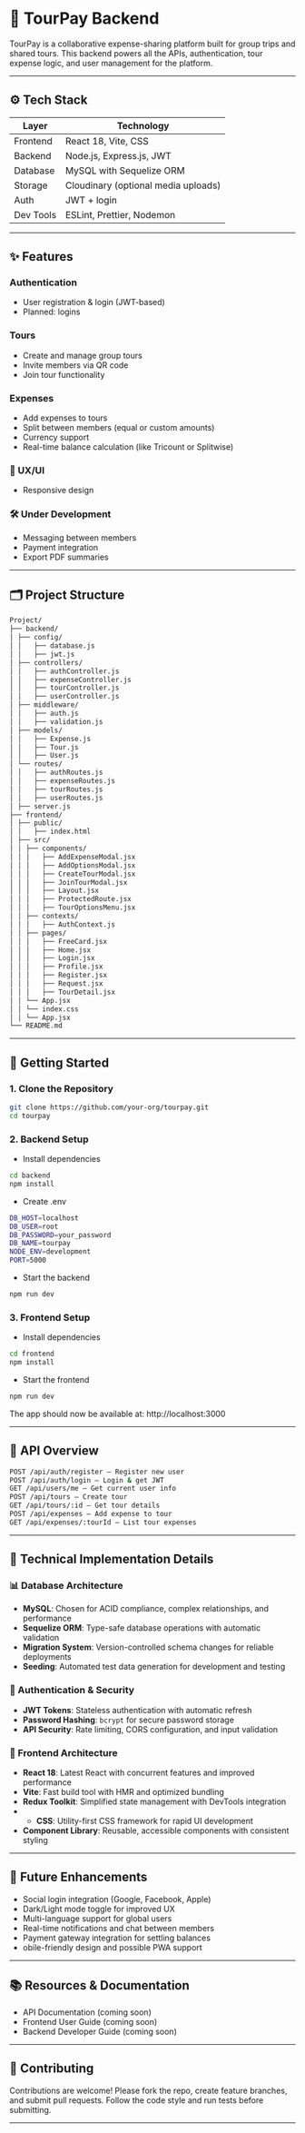 # 🧾 TourPay Backend

TourPay is a collaborative expense-sharing platform built for group trips and shared tours. This backend powers all the APIs, authentication, tour expense logic, and user management for the platform.

---

## ⚙️ Tech Stack

| Layer     | Technology                             |
|-----------|----------------------------------------|
| Frontend  | React 18, Vite, CSS                    |
| Backend   | Node.js, Express.js, JWT               |
| Database  | MySQL with Sequelize ORM               |
| Storage   | Cloudinary (optional media uploads)    |
| Auth      | JWT + login                            |
| Dev Tools | ESLint, Prettier, Nodemon              |

---

## ✨ Features

### Authentication
- User registration & login (JWT-based)
- Planned: logins

### Tours
- Create and manage group tours
- Invite members via QR code
- Join tour functionality

### Expenses
- Add expenses to tours
- Split between members (equal or custom amounts)
- Currency support
- Real-time balance calculation (like Tricount or Splitwise)

### 🌙 UX/UI
- Responsive design

### 🛠️ Under Development
- Messaging between members
- Payment integration 
- Export PDF summaries

---

## 🗂 Project Structure
```bash
Project/
├── backend/
│ ├── config/ 
│ │   ├── database.js
│ │   ├── jwt.js
│ ├── controllers/
│ │   ├── authController.js
│ │   ├── expenseController.js
│ │   ├── tourController.js
│ │   ├── userController.js
│ ├── middleware/ 
│ │   ├── auth.js
│ │   ├── validation.js
│ ├── models/
│ │   ├── Expense.js
│ │   ├── Tour.js
│ │   ├── User.js
│ └── routes/
│ │   ├── authRoutes.js
│ │   ├── expenseRoutes.js
│ │   ├── tourRoutes.js
│ │   ├── userRoutes.js
│ ├── server.js 
├── frontend/
│ ├── public/
│ │   ├── index.html
│ ├── src/
│ │ ├── components/
│ │ │   ├── AddExpenseModal.jsx
│ │ │   ├── AddOptionsModal.jsx
│ │ │   ├── CreateTourModal.jsx
│ │ │   ├── JoinTourModal.jsx
│ │ │   ├── Layout.jsx
│ │ │   ├── ProtectedRoute.jsx
│ │ │   ├── TourOptionsMenu.jsx
│ │ ├── contexts/
│ │ │   ├── AuthContext.js
│ │ ├── pages/
│ │ │   ├── FreeCard.jsx
│ │ │   ├── Home.jsx
│ │ │   ├── Login.jsx
│ │ │   ├── Profile.jsx
│ │ │   ├── Register.jsx
│ │ │   ├── Request.jsx
│ │ │   ├── TourDetail.jsx
│ │ └── App.jsx
│ │ └── index.css
│ │ └── App.jsx 
└── README.md
```

---

## 🚀 Getting Started

### 1. Clone the Repository
```bash
git clone https://github.com/your-org/tourpay.git
cd tourpay
```

### 2. Backend Setup
- Install dependencies
```bash
cd backend
npm install
```
- Create .env
```bash
DB_HOST=localhost
DB_USER=root
DB_PASSWORD=your_password
DB_NAME=tourpay
NODE_ENV=development
PORT=5000
```
- Start the backend
```bash
npm run dev
```

### 3. Frontend Setup
- Install dependencies
```bash
cd frontend
npm install
```
- Start the frontend
```bash
npm run dev
```
The app should now be available at: http://localhost:3000

---

## 📖 API Overview
```bash
POST /api/auth/register – Register new user
POST /api/auth/login – Login & get JWT
GET /api/users/me – Get current user info
POST /api/tours – Create tour
GET /api/tours/:id – Get tour details
POST /api/expenses – Add expense to tour
GET /api/expenses/:tourId – List tour expenses
```

---

## 🔧 Technical Implementation Details

### 📊 Database Architecture
- **MySQL**: Chosen for ACID compliance, complex relationships, and performance
- **Sequelize ORM**: Type-safe database operations with automatic validation
- **Migration System**: Version-controlled schema changes for reliable deployments
- **Seeding**: Automated test data generation for development and testing

### 🔐 Authentication & Security
- **JWT Tokens**: Stateless authentication with automatic refresh
- **Password Hashing**: `bcrypt` for secure password storage
- **API Security**: Rate limiting, CORS configuration, and input validation

### 🎨 Frontend Architecture
- **React 18**: Latest React with concurrent features and improved performance
- **Vite**: Fast build tool with HMR and optimized bundling
- **Redux Toolkit**: Simplified state management with DevTools integration
- - **CSS**: Utility-first CSS framework for rapid UI development
- **Component Library**: Reusable, accessible components with consistent styling

---

## 🔄 Future Enhancements
- Social login integration (Google, Facebook, Apple)
- Dark/Light mode toggle for improved UX
- Multi-language support for global users
- Real-time notifications and chat between members
- Payment gateway integration for settling balances
- obile-friendly design and possible PWA support

---

## 📚 Resources & Documentation
- API Documentation (coming soon)
- Frontend User Guide (coming soon)
- Backend Developer Guide (coming soon)

---

## 🤝 Contributing
Contributions are welcome! Please fork the repo, create feature branches, and submit pull requests. Follow the code style and run tests before submitting.

---



